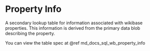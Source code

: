 # Property Info

A secondary lookup table for information associated with wikibase properties.
This information is derived from the primary data blob describing the property.

You can view the table spec at @ref md_docs_sql_wb_property_info
